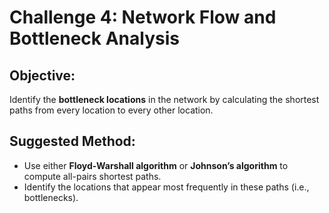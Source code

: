 # Challenge 4: Network Flow and Bottleneck Analysis

## Objective:
Identify the **bottleneck locations** in the network by calculating the shortest paths from every location to every other location.

## Suggested Method:
- Use either **Floyd-Warshall algorithm** or **Johnson’s algorithm** to compute all-pairs shortest paths.
- Identify the locations that appear most frequently in these paths (i.e., bottlenecks).
